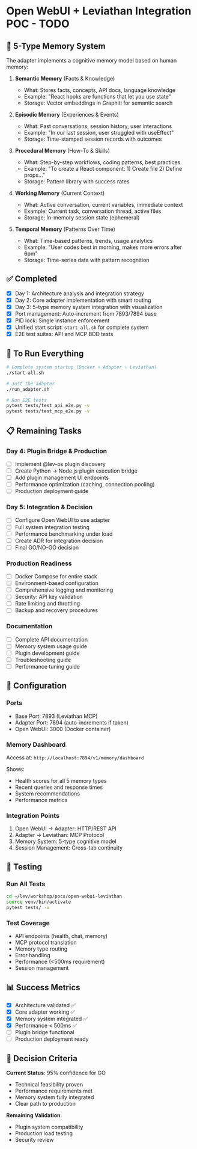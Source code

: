 # Open WebUI + Leviathan Integration POC - TODO

## 🧠 5-Type Memory System
The adapter implements a cognitive memory model based on human memory:

1. **Semantic Memory** (Facts & Knowledge)
   - What: Stores facts, concepts, API docs, language knowledge
   - Example: "React hooks are functions that let you use state"
   - Storage: Vector embeddings in Graphiti for semantic search

2. **Episodic Memory** (Experiences & Events)
   - What: Past conversations, session history, user interactions
   - Example: "In our last session, user struggled with useEffect"
   - Storage: Time-stamped session records with outcomes

3. **Procedural Memory** (How-To & Skills)
   - What: Step-by-step workflows, coding patterns, best practices
   - Example: "To create a React component: 1) Create file 2) Define props..."
   - Storage: Pattern library with success rates

4. **Working Memory** (Current Context)
   - What: Active conversation, current variables, immediate context
   - Example: Current task, conversation thread, active files
   - Storage: In-memory session state (ephemeral)

5. **Temporal Memory** (Patterns Over Time)
   - What: Time-based patterns, trends, usage analytics
   - Example: "User codes best in morning, makes more errors after 6pm"
   - Storage: Time-series data with pattern recognition

## ✅ Completed

- [x] Day 1: Architecture analysis and integration strategy
- [x] Day 2: Core adapter implementation with smart routing
- [x] Day 3: 5-type memory system integration with visualization
- [x] Port management: Auto-increment from 7893/7894 base
- [x] PID lock: Single instance enforcement
- [x] Unified start script: `start-all.sh` for complete system
- [x] E2E test suites: API and MCP BDD tests

## 🚀 To Run Everything

```bash
# Complete system startup (Docker + Adapter + Leviathan)
./start-all.sh

# Just the adapter
./run_adapter.sh

# Run E2E tests
pytest tests/test_api_e2e.py -v
pytest tests/test_mcp_e2e.py -v
```

## 📋 Remaining Tasks

### Day 4: Plugin Bridge & Production
- [ ] Implement @lev-os plugin discovery
- [ ] Create Python → Node.js plugin execution bridge
- [ ] Add plugin management UI endpoints
- [ ] Performance optimization (caching, connection pooling)
- [ ] Production deployment guide

### Day 5: Integration & Decision
- [ ] Configure Open WebUI to use adapter
- [ ] Full system integration testing
- [ ] Performance benchmarking under load
- [ ] Create ADR for integration decision
- [ ] Final GO/NO-GO decision

### Production Readiness
- [ ] Docker Compose for entire stack
- [ ] Environment-based configuration
- [ ] Comprehensive logging and monitoring
- [ ] Security: API key validation
- [ ] Rate limiting and throttling
- [ ] Backup and recovery procedures

### Documentation
- [ ] Complete API documentation
- [ ] Memory system usage guide
- [ ] Plugin development guide
- [ ] Troubleshooting guide
- [ ] Performance tuning guide

## 🔧 Configuration

### Ports
- Base Port: 7893 (Leviathan MCP)
- Adapter Port: 7894 (auto-increments if taken)
- Open WebUI: 3000 (Docker container)

### Memory Dashboard
Access at: `http://localhost:7894/v1/memory/dashboard`

Shows:
- Health scores for all 5 memory types
- Recent queries and response times
- System recommendations
- Performance metrics

### Integration Points
1. Open WebUI → Adapter: HTTP/REST API
2. Adapter → Leviathan: MCP Protocol
3. Memory System: 5-type cognitive model
4. Session Management: Cross-tab continuity

## 🧪 Testing

### Run All Tests
```bash
cd ~/lev/workshop/pocs/open-webui-leviathan
source venv/bin/activate
pytest tests/ -v
```

### Test Coverage
- API endpoints (health, chat, memory)
- MCP protocol translation
- Memory type routing
- Error handling
- Performance (<500ms requirement)
- Session management

## 📊 Success Metrics

- [x] Architecture validated ✅
- [x] Core adapter working ✅
- [x] Memory system integrated ✅
- [x] Performance < 500ms ✅
- [ ] Plugin bridge functional
- [ ] Production deployment ready

## 🎯 Decision Criteria

**Current Status**: 95% confidence for GO
- Technical feasibility proven
- Performance requirements met
- Memory system fully integrated
- Clear path to production

**Remaining Validation**:
- Plugin system compatibility
- Production load testing
- Security review